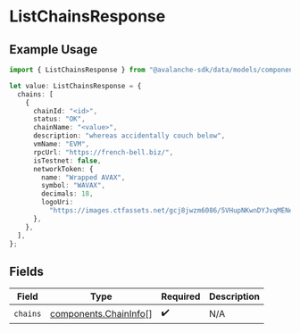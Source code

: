 # ListChainsResponse

## Example Usage

```typescript
import { ListChainsResponse } from "@avalanche-sdk/data/models/components";

let value: ListChainsResponse = {
  chains: [
    {
      chainId: "<id>",
      status: "OK",
      chainName: "<value>",
      description: "whereas accidentally couch below",
      vmName: "EVM",
      rpcUrl: "https://french-bell.biz/",
      isTestnet: false,
      networkToken: {
        name: "Wrapped AVAX",
        symbol: "WAVAX",
        decimals: 18,
        logoUri:
          "https://images.ctfassets.net/gcj8jwzm6086/5VHupNKwnDYJvqMENeV7iJ/fdd6326b7a82c8388e4ee9d4be7062d4/avalanche-avax-logo.svg",
      },
    },
  ],
};
```

## Fields

| Field                                                          | Type                                                           | Required                                                       | Description                                                    |
| -------------------------------------------------------------- | -------------------------------------------------------------- | -------------------------------------------------------------- | -------------------------------------------------------------- |
| `chains`                                                       | [components.ChainInfo](../../models/components/chaininfo.md)[] | :heavy_check_mark:                                             | N/A                                                            |
